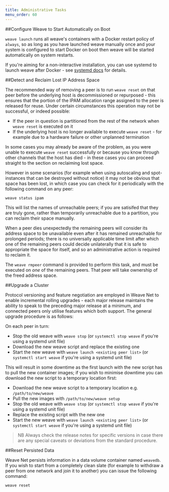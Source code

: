 ```yaml
---
title: Administrative Tasks
menu_order: 60
---
```

##<a name="start-on-boot"></a>Configure Weave to Start Automatically on Boot

`weave launch` runs all weave's containers with a Docker restart
policy of `always`, so as long as you have launched weave manually
once and your system is configured to start Docker on boot then weave
will be started automatically on system restarts.

If you're aiming for a non-interactive installation, you can use
systemd to launch weave after Docker - see [systemd
docs](/site/installing-weave/systemd.md) for details.

##<a name="detect-reclaim-ipam"></a>Detect and Reclaim Lost IP Address Space

The recommended way of removing a peer is to run `weave reset` on that
peer before the underlying host is decommissioned or repurposed - this
ensures that the portion of the IPAM allocation range assigned to the
peer is released for reuse. Under certain circumstances this operation
may not be successful, or indeed possible:

* If the peer in question is partitioned from the rest of the network
  when `weave reset` is executed on it
* If the underlying host is no longer available to execute `weave
  reset` - for example due to a hardware failure or other unplanned
  termination

In some cases you may already be aware of the problem, as you were
unable to execute `weave reset` successfully or because you know
through other channels that the host has died - in these cases you can
proceed straight to the section on reclaiming lost space.

However in some scenarios (for example when using autoscaling and
spot-instances that can be destroyed without notice) it may not be
obvious that space has been lost, in which case you can check for it
periodically with the following command on any peer:

    weave status ipam

This will list the names of unreachable peers; if you are satisifed
that they are truly gone, rather than temporarily unreachable due to a
partition, you can reclaim their space manually.

When a peer dies unexpectedly the remaining peers will consider its
address space to be unavailable even after it has remained unreachable
for prolonged periods; there is no universally applicable time limit
after which one of the remaining peers could decide unilaterally that
it is safe to appropriate the space for itself, and so an
administrative action is required to reclaim it.

The `weave rmpeer` command is provided to perform this task, and must
be executed on _one_ of the remaining peers. That peer will take
ownership of the freed address space.

##<a name="cluster-upgrade"></a>Upgrade a Cluster

Protocol versioning and feature negotiation are employed in Weave Net
to enable incremental rolling upgrades - each major release maintains
the ability to speak to the preceding major release at a minimum, and
connected peers only utilise features which both support. The general
upgrade procedure is as follows:

On each peer in turn:

* Stop the old weave with `weave stop` (or `systemctl stop weave` if
  you're using a systemd unit file)
* Download the new weave script and replace the existing one
* Start the new weave with `weave launch <existing peer list>` (or
  `systemctl start weave` if you're using a systemd unit file)

This will result in some downtime as the first launch with the new
script has to pull the new container images; if you wish to minimise
downtime you can download the new script to a temporary location
first:

* Download the new weave script to a temporary location e.g.
  `/path/to/new/weave`
* Pull the new images with `/path/to/new/weave setup`
* Stop the old weave with `weave stop` (or `systemctl stop weave` if
  you're using a systemd unit file)
* Replace the existing script with the new one
* Start the new weave with `weave launch <existing peer list>` (or
  `systemctl start weave` if you're using a systemd unit file)

> NB Always check the release notes for specific versions in case
> there are any special caveats or deviations from the standard
> procedure.

##<a name="reset"></a>Reset Persisted Data

Weave Net persists information in a data volume container named
`weavedb`. If you wish to start from a completely clean slate (for
example to withdraw a peer from one network and join it to another)
you can issue the following command:

    weave reset

